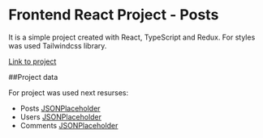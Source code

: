 # Frontend React Project - Posts

It is a simple project created with React, TypeScript and Redux. For styles was used Tailwindcss library.

[Link to project](https://pensativa.github.io/react-posts-app/)

##Project data

For project was used next resurses:

- Posts [JSONPlaceholder](https://jsonplaceholder.typicode.com/posts)
- Users [JSONPlaceholder](https://jsonplaceholder.typicode.com/users)
- Comments [JSONPlaceholder](https://jsonplaceholder.typicode.com/comments)


